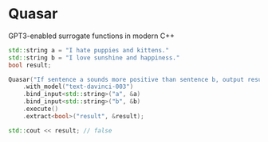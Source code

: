 # Quasar
GPT3-enabled surrogate functions in modern C++
```C++
std::string a = "I hate puppies and kittens."
std::string b = "I love sunshine and happiness."
bool result;

Quasar("If sentence a sounds more positive than sentence b, output result as true.")
	.with_model("text-davinci-003")
	.bind_input<std::string>("a", &a)
	.bind_input<std::string>("b", &b)
	.execute()
	.extract<bool>("result", &result);

std::cout << result; // false
```




